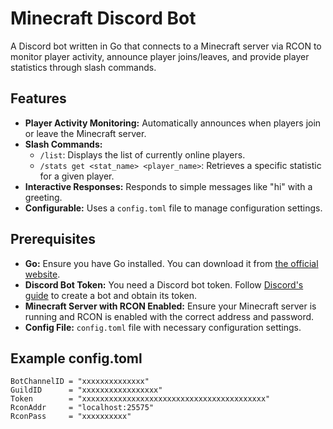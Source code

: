 # Minecraft Discord Bot

A Discord bot written in Go that connects to a Minecraft server via RCON to monitor player activity, announce player joins/leaves, and provide player statistics through slash commands.

## Features

- **Player Activity Monitoring:** Automatically announces when players join or leave the Minecraft server.
- **Slash Commands:**
  - `/list`: Displays the list of currently online players.
  - `/stats get <stat_name> <player_name>`: Retrieves a specific statistic for a given player.
- **Interactive Responses:** Responds to simple messages like "hi" with a greeting.
- **Configurable:** Uses a `config.toml` file to manage configuration settings.

## Prerequisites

- **Go:** Ensure you have Go installed. You can download it from [the official website](https://golang.org/dl/).
- **Discord Bot Token:** You need a Discord bot token. Follow [Discord's guide](https://discord.com/developers/docs/intro) to create a bot and obtain its token.
- **Minecraft Server with RCON Enabled:** Ensure your Minecraft server is running and RCON is enabled with the correct address and password.
- **Config File:** `config.toml` file with necessary configuration settings.

## Example config.toml

```
BotChannelID = "xxxxxxxxxxxxxx"
GuildID      = "xxxxxxxxxxxxxxxxx"
Token        = "xxxxxxxxxxxxxxxxxxxxxxxxxxxxxxxxxxxxxxxxx"
RconAddr     = "localhost:25575"
RconPass     = "xxxxxxxxxx"
```
